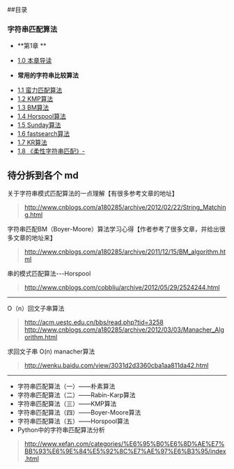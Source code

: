 
##目录

### 字符串匹配算法
 
* **第1章 **
 - [1.0 本章导读](01.00.md)

* **常用的字符串比较算法**
 - [1.1 蛮力匹配算法](Compare%20Strings.cpp)
 - [1.2 KMP算法](KMP.md)
 - [1.3 BM算法](BM.md)
 - [1.4 Horspool算法](Valid%20Palindrome.cpp)
 - [1.5 Sunday算法](Count%20and%20Say.cpp)
 - [1.6 fastsearch算法](Two%20Strings%20Are%20Anagrams.cpp)
 - [1.7 KR算法](Rotate%20String.cpp)
 - [1.8 《柔性字符串匹配》-](Reverse%20Words%20in%20a%20String.cpp)



## 待分拆到各个 md

关于字符串模式匹配算法的一点理解【有很多参考文章的地址】
>http://www.cnblogs.com/a180285/archive/2012/02/22/String_Matching.html


字符串匹配BM（Boyer-Moore）算法学习心得【作者参考了很多文章，并给出很多文章的地址来】
>http://www.cnblogs.com/a180285/archive/2011/12/15/BM_algorithm.html

串的模式匹配算法---Horspool  
>http://www.cnblogs.com/cobbliu/archive/2012/05/29/2524244.html

---

O（n）回文子串算法
>http://acm.uestc.edu.cn/bbs/read.php?tid=3258
>http://www.cnblogs.com/a180285/archive/2012/03/03/Manacher_Algorithm.html

求回文子串 O(n) manacher算法
>http://wenku.baidu.com/view/3031d2d3360cba1aa811da42.html

---

 - 字符串匹配算法（一）——朴素算法
 - 字符串匹配算法（二）——Rabin-Karp算法
 - 字符串匹配算法（三）——KMP算法
 - 字符串匹配算法（四）——Boyer-Moore算法
 - 字符串匹配算法（五）——Horspool算法
 - Python中的字符串匹配算法分析
>http://www.xefan.com/categories/%E6%95%B0%E6%8D%AE%E7%BB%93%E6%9E%84%E5%92%8C%E7%AE%97%E6%B3%95/index.html